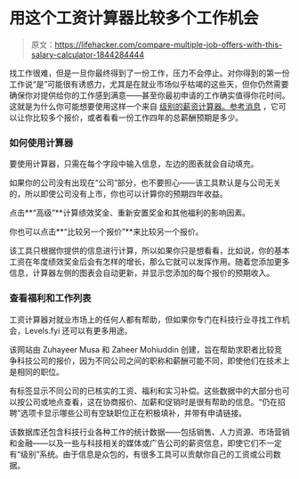 # 用这个工资计算器比较多个工作机会

> 原文：<https://lifehacker.com/compare-multiple-job-offers-with-this-salary-calculator-1844284444>

找工作很难，但是一旦你最终得到了一份工作，压力不会停止。对你得到的第一份工作说“是”可能很有诱惑力，尤其是在就业市场似乎枯竭的这些天，但你仍然需要确保你对提供给你的工作感到满意——甚至你最初申请的工作确实值得你花时间。这就是为什么你可能想要使用这样一个来自 [级别的薪资计算器。参考消息](https://www.levels.fyi/calculator) ，它可以让你比较多个报价，或者看看一份工作四年的总薪酬预期是多少。



### 如何使用计算器

要使用计算器，只需在每个字段中输入信息，左边的图表就会自动填充。

如果你的公司没有出现在“公司”部分，也不要担心——该工具默认是与公司无关的，所以即使公司没有上市，你也可以计算你的预期四年收益。

点击**“高级”**计算绩效奖金、重新安置奖金和其他福利的影响因素。

你也可以点击**“比较另一个报价”**来比较另一个报价。

该工具只根据你提供的信息进行计算，所以如果你只是想看看，比如说，你的基本工资在年度绩效奖金后会有怎样的增长，那么它就可以发挥作用。随着您添加更多信息，计算器左侧的图表会自动更新，并显示您添加的每个报价的预期收入。

### 查看福利和工作列表

工资计算器对就业市场上的任何人都有帮助，但如果你专门在科技行业寻找工作机会，Levels.fyi 还可以有更多用途。

该网站由 Zuhayeer Musa 和 Zaheer Mohiuddin 创建，旨在帮助求职者比较竞争科技公司的报价，因为不同公司之间的职称和薪酬可能不同，即使他们在技术上是相同的职位。

有标签显示不同公司的已核实的工资、福利和实习补偿。这些数据中的大部分也可以按公司或地点查看，这在协商报价、加薪和促销时是很有帮助的信息。“仍在招聘”选项卡显示哪些公司有空缺职位正在积极填补，并带有申请链接。

该数据库还包含科技行业各种工作的统计数据——包括销售、人力资源、市场营销和金融——以及一些与科技相关的媒体或广告公司的薪资信息，即使它们不一定有“级别”系统。由于信息是众包的，有很多工具可以贡献你自己的工资或公司数据。